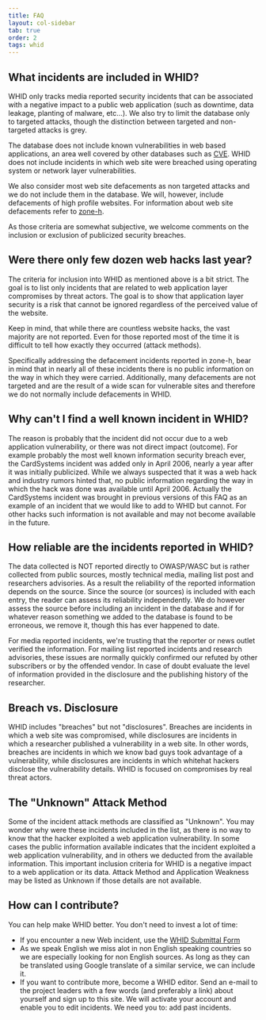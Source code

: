 ```yaml
---
title: FAQ
layout: col-sidebar
tab: true
order: 2
tags: whid
---
```


## What incidents are included in WHID?

WHID only tracks media reported security incidents that can be associated with a negative impact to a public web application (such as downtime, data leakage, planting of malware, etc...). We also try to limit the database only to targeted attacks, though the distinction between targeted and non-targeted attacks is grey.

The database does not include known vulnerabilities in web based applications, an area well covered by other databases such as [CVE](https://www.cve.org/). WHID does not include incidents in which web site were breached using operating system or network layer vulnerabilities.

We also consider most web site defacements as non targeted attacks and we do not include them in the database. We will, however, include defacements of high profile websites.  For information about web site defacements refer to [zone-h](https://zone-h.org/archive).

As those criteria are somewhat subjective, we welcome comments on the inclusion or exclusion of publicized security breaches.

## Were there only few dozen web hacks last year?

The criteria for inclusion into WHID as mentioned above is a bit strict. The goal is to list only incidents that are related to web application layer compromises by threat actors. The goal is to show that application layer security is a risk that cannot be ignored regardless of the perceived value of the website.

Keep in mind, that while there are countless website hacks, the vast majority are not reported. Even for those reported most of the time it is difficult to tell how exactly they occurred (attack methods).

Specifically addressing the defacement incidents reported in zone-h, bear in mind that in nearly all of these incidents there is no public information on the way in which they were carried. Additionally, many defacements are not targeted and are the result of a wide scan for vulnerable sites and therefore we do not normally include defacements in WHID.

## Why can't I find a well known incident in WHID?

The reason is probably that the incident did not occur due to a web application vulnerability, or there was not direct impact (outcome). For example probably the most well known information security breach ever, the CardSystems incident was added only in April 2006, nearly a year after it was initially publicized. While we always suspected that it was a web hack and industry rumors hinted that, no public information regarding the way in which the hack was done was available until April 2006. Actually the CardSystems incident was brought in previous versions of this FAQ as an example of an incident that we would like to add to WHID but cannot. For other hacks such information is not available and may not become available in the future.

## How reliable are the incidents reported in WHID?

The data collected is NOT reported directly to OWASP/WASC but is rather collected from public sources, mostly technical media, mailing list post and researchers advisories. As a result the reliability of the reported information depends on the source. Since the source (or sources) is included with each entry, the reader can assess its reliability independently. We do however assess the source before including an incident in the database and if for whatever reason something we added to the database is found to be erroneous, we remove it, though this has ever happened to date.

For media reported incidents, we're trusting that the reporter or news outlet verified the information. For mailing list reported incidents and research advisories, these issues are normally quickly confirmed our refuted by other subscribers or by the offended vendor. In case of doubt evaluate the level of information provided in the disclosure and the publishing history of the researcher.

## Breach vs. Disclosure

WHID includes "breaches" but not "disclosures". Breaches are incidents in which a web site was compromised, while disclosures are incidents in which a researcher published a vulnerability in a web site. In other words, breaches are incidents in which we know bad guys took advantage of a vulnerability, while disclosures are incidents in which whitehat hackers disclose the vulnerability details.  WHID is focused on compromises by real threat actors.

## The "Unknown" Attack Method

Some of the incident attack methods are classified as "Unknown". You may wonder why were these incidents included in the list, as there is no way to know that the hacker exploited a web application vulnerability. In some cases the public information available indicates that the incident exploited a web application vulnerability, and in others we deducted from the available information.  This important inclusion criteria for WHID is a negative impact to a web application or its data.  Attack Method and Application Weakness may be listed as Unknown if those details are not available.

## How can I contribute?

You can help make WHID better. You don't need to invest a lot of time:

* If you encounter a new Web incident, use the [WHID Submittal Form](https://docs.google.com/forms/d/e/1FAIpQLSdRxE1DqOsgKf_nMNwtb2vY3EBRKsBgc0-sBzVdj5zud0HwEQ/viewform?embedded=true&formkey=dHktV0FmWGMyTDZPbkZtOEJXNzhPbXc6MQ&pli=1)
* As we speak English we miss alot in non English speaking countries so we are especially looking for non English sources. As long as they can be translated using Google translate of a similar service, we can include it.
* If you want to contribute more, become a WHID editor. Send an e-mail to the project leaders with a few words (and preferably a link) about yourself and sign up to this site. We will activate your account and enable you to edit incidents. We need you to:
add past incidents. 
